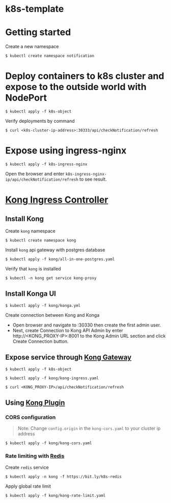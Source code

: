 # k8s-template
# Getting started
Create a new namespace
```
$ kubectl create namespace notification
```
# Deploy containers to k8s cluster and expose to the outside world with NodePort
```
$ kubectl apply -f k8s-object
```
Verify deployments by command
```
$ curl <k8s-cluster-ip-address>:30333/api/checkNotification/refresh
```
# Expose using ingress-nginx
```
$ kubectl apply -f k8s-ingress-nginx
```
Open the browser and enter ```k8s-ingress-nginx-ip/api/checkNotification/refresh``` to see result.
# [Kong Ingress Controller](https://docs.konghq.com/kubernetes-ingress-controller/2.2.x/guides/overview/)
## Install Kong
Create `kong` namespace
```
$ kubectl create namespace kong
```
Install `kong` api gateway with postgres database
```
$ kubectl apply -f kong/all-in-one-postgres.yaml
```
Verify that `kong` is installed
```
$ kubectl -n kong get service kong-proxy
```
## Install Konga UI
```
$ kubectl apply -f kong/konga.yml
```
Create connection between Kong and Konga
- Open browser and navigate to <konga-service-ip>:30330 then create the first admin user.
- Next, create Connection to Kong API Admin by enter http://<KONG_PROXY-IP>:8001 to the Kong Admin URL section and click Create Connection button.
## Expose service through [Kong Gateway](https://docs.konghq.com/kubernetes-ingress-controller/2.2.x/guides/getting-started/#basic-proxy)
```
$ kubectl apply -f k8s-object
```
```
$ kubectl apply -f kong/kong-ingress.yaml
```
```
$ curl <KONG_PROXY-IP>/api/checkNotification/refresh
```
## Using [Kong Plugin](https://docs.konghq.com/kubernetes-ingress-controller/2.2.x/guides/using-kongplugin-resource/)
### CORS configuration
>Note: Change `config.origin` in the `kong-cors.yaml` to your cluster ip address
```
$ kubectl apply -f kong/kong-cors.yaml
```
### Rate limiting with [Redis](https://docs.konghq.com/kubernetes-ingress-controller/2.2.x/guides/redis-rate-limiting/)
Create `redis` service
```
$ kubectl apply -n kong -f https://bit.ly/k8s-redis
```
Apply global rate limit
```
$ kubectl apply -f kong/kong-rate-limit.yaml
```